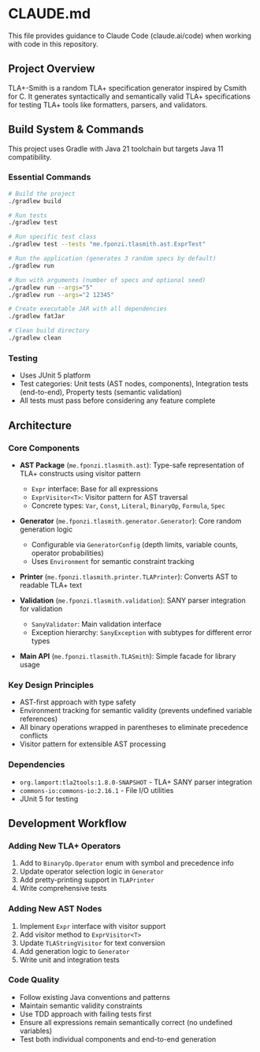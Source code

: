 # CLAUDE.md

This file provides guidance to Claude Code (claude.ai/code) when working with code in this repository.

## Project Overview

TLA+-Smith is a random TLA+ specification generator inspired by Csmith for C. It generates syntactically and semantically valid TLA+ specifications for testing TLA+ tools like formatters, parsers, and validators.

## Build System & Commands

This project uses Gradle with Java 21 toolchain but targets Java 11 compatibility.

### Essential Commands
```bash
# Build the project
./gradlew build

# Run tests
./gradlew test

# Run specific test class
./gradlew test --tests "me.fponzi.tlasmith.ast.ExprTest"

# Run the application (generates 3 random specs by default)
./gradlew run

# Run with arguments (number of specs and optional seed)
./gradlew run --args="5"
./gradlew run --args="2 12345"

# Create executable JAR with all dependencies
./gradlew fatJar

# Clean build directory
./gradlew clean
```

### Testing
- Uses JUnit 5 platform
- Test categories: Unit tests (AST nodes, components), Integration tests (end-to-end), Property tests (semantic validation)
- All tests must pass before considering any feature complete

## Architecture

### Core Components
- **AST Package** (`me.fponzi.tlasmith.ast`): Type-safe representation of TLA+ constructs using visitor pattern
  - `Expr` interface: Base for all expressions
  - `ExprVisitor<T>`: Visitor pattern for AST traversal
  - Concrete types: `Var`, `Const`, `Literal`, `BinaryOp`, `Formula`, `Spec`

- **Generator** (`me.fponzi.tlasmith.generator.Generator`): Core random generation logic
  - Configurable via `GeneratorConfig` (depth limits, variable counts, operator probabilities)
  - Uses `Environment` for semantic constraint tracking

- **Printer** (`me.fponzi.tlasmith.printer.TLAPrinter`): Converts AST to readable TLA+ text

- **Validation** (`me.fponzi.tlasmith.validation`): SANY parser integration for validation
  - `SanyValidator`: Main validation interface
  - Exception hierarchy: `SanyException` with subtypes for different error types

- **Main API** (`me.fponzi.tlasmith.TLASmith`): Simple facade for library usage

### Key Design Principles
- AST-first approach with type safety
- Environment tracking for semantic validity (prevents undefined variable references)
- All binary operations wrapped in parentheses to eliminate precedence conflicts
- Visitor pattern for extensible AST processing

### Dependencies
- `org.lamport:tla2tools:1.8.0-SNAPSHOT` - TLA+ SANY parser integration
- `commons-io:commons-io:2.16.1` - File I/O utilities
- JUnit 5 for testing

## Development Workflow

### Adding New TLA+ Operators
1. Add to `BinaryOp.Operator` enum with symbol and precedence info
2. Update operator selection logic in `Generator`
3. Add pretty-printing support in `TLAPrinter`
4. Write comprehensive tests

### Adding New AST Nodes
1. Implement `Expr` interface with visitor support
2. Add visitor method to `ExprVisitor<T>`
3. Update `TLAStringVisitor` for text conversion
4. Add generation logic to `Generator`
5. Write unit and integration tests

### Code Quality
- Follow existing Java conventions and patterns
- Maintain semantic validity constraints
- Use TDD approach with failing tests first
- Ensure all expressions remain semantically correct (no undefined variables)
- Test both individual components and end-to-end generation